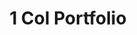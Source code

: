 ---
title:			"1 Col Portfolio"
slug:			1-col-portfolio
src:			/template-overviews/1-col-portfolio
categories:		template portfolios unstyled
description:	"An unstyled, single column, portfolio page template perfect for showcasing a group of detailed projects."
bump:			"A one column portfolio template."
img-src:		/img/templates/1-col-portfolio.jpg
img-desc:		"Free Bootstrap 4 Portfolio Template"
layout:			template-overview

meta-title: "One Column Portfolio - Free Bootstrap Template"
meta-description: "A single column portfolio page template for Bootstrap 4. All Start Bootstrap templates are free to use and open source."

features:
  - Single column portfolio layout
  - Item heading, subheading, and description areas

long-description: "1 Col Portfolio is a single column portfolio page template. Each portfolio item includes an image, project title heading, a subheading, and a description block. This template is ideal for showcasing a smaller list of more detailed projects."

alt-version:		"no"
user-version:		"no"

v4-version:			"yes"
alt-v4:				"https://github.com/BlackrockDigital/startbootstrap-1-col-portfolio/archive/v4-dev.zip"

redirect_from:
  - /1-col-portfolio/
  - /1-col-portfolio.php/
  - /downloads/1-col-portfolio.zip/
  - /templates/1-col-portfolio.html/
  - /templates/1-col-portfolio/
---